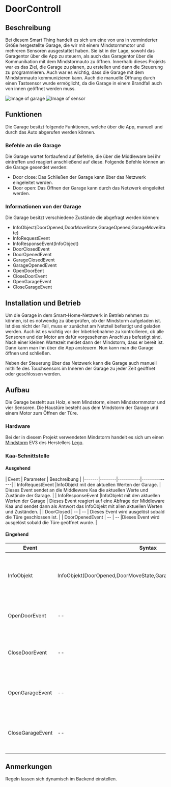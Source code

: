 # DoorControll
## Beschreibung
Bei diesem Smart Thing handelt es sich um eine von uns in verminderter Größe hergestellte Garage, die wir mit einem Mindstormmotor und mehreren Sensoren ausgestattet haben. Sie ist in der Lage, sowohl das Garagentor über die App zu steuern, als auch das Garagentor über die Kommunikation mit dem Mindstormauto zu öffnen. Innerhalb dieses Projekts war es das Ziel, die Garage zu planen, zu erstellen und dann die Steuerung zu programmieren. Auch war es wichtig, dass die Garage mit dem Mindstormauto kommunizieren kann. 
Auch die manuelle Öffnung durch einen Tastsensor wurde ermöglicht, da die Garage in einem Brandfall auch von innen geöffnet werden muss.

![Image of garage](https://gilbert.informatik.uni-stuttgart.de/StuPro2016/SmartHomeMain/raw/40980a81551f0df67249766e85ab4cc42f616bd9/DoorOpener/photo_2017-01-11_10-13-30.jpg)
![Image of sensor](https://gilbert.informatik.uni-stuttgart.de/StuPro2016/SmartHomeMain/raw/40980a81551f0df67249766e85ab4cc42f616bd9/DoorOpener/photo_2017-01-11_10-17-23.jpg)

## Funktionen
Die Garage besitzt folgende Funktionen, welche über die App, manuell und durch das Auto abgerufen werden können.
### Befehle an die Garage
Die Garage wartet fortlaufend auf Befehle, die über die Middleware bei ihr eintreffen und reagiert anschließend auf diese. Folgende Befehle können an die Garage gesendet werden:
- Door close: Das Schließen der Garage kann über das Netzwerk eingeleitet werden.
- Door open: Das Öffnen der Garage kann durch das Netzwerk eingeleitet werden.


### Informationen von der Garage
Die Garage besitzt verschiedene Zustände die abgefragt werden können:
- InfoObject(DoorOpened,DoorMoveState,GarageOpened,GarageMoveState)
- InfoRequestEvent
- InfoResponseEvent(InfoObject)
- DoorClosedEvent
- DoorOpenedEvent
- GarageClosedEvent
- GarageOpenedEvent
- OpenDoorEent
- CloseDoorEvent
- OpenGarageEvent
- CloseGarageEvent

## Installation und Betrieb
Um die Garage in dem Smart-Home-Netzwerk in Betrieb nehmen zu können, ist es notwendig zu überprüfen, ob der Mindstorm aufgeladen ist. Ist dies nicht der Fall, muss er zunächst am Netzteil befestigt und geladen werden. 
Auch ist es wichtig vor der Inbetriebnahme zu kontrollieren, ob alle Sensoren und der Motor am dafür vorgesehenen Anschluss befestigt sind. Nach einer kleinen Wartezeit meldet dann der Mindstorm, dass er bereit ist. Dann kann man ihn über die App ansteuern. Nun kann man die Garage öffnen und schließen.

Neben der Steuerung über das Netzwerk kann die Garage auch manuell mithilfe des Touchsensors im Inneren der Garage zu jeder Zeit geöffnet oder geschlossen werden.

## Aufbau
Die Garage besteht aus Holz, einem Mindstorm, einem Mindstormmotor und vier Sensoren.
Die Haustüre besteht aus dem Mindstorm der Garage und einem Motor zum Öffnen der Türe.


### Hardware
Bei der in diesem Projekt verwendeten Mindstorm handelt es sich um einen [Mindstorm](https://www.lego.com/de-de/mindstorms/about-ev3 "Website über den EV3 Mindstorm") EV3 des Herstellers [Lego](https://www.lego.com/de-de/ "Webseite von Lego"). 

### Kaa-Schnittstelle

#### Ausgehend

| Event | Parameter | Beschreibung |
|-------|--------|-----------|--------------|
| InfoRequestEvent |InfoObjekt mit den aktuellen Werten der Garage. | Dieses Event sendet an die Middleware Kaa die aktuellen Werte und Zustände der Garage. |
| InfoResponseEvent |InfoObjekt mit den aktuellen Werten der Garage | Dieses Event reagiert auf eine Abfrage der Middleware Kaa und sendet dann als Antwort das InfoObjekt mit allen aktuellen Werten und Zuständen. |
| DoorClosed | -- | -- | Dieses Event wird ausgelöst sobald die Türe geschlossen ist. |
| DoorOpenedEvent | -- | -- |Dieses Event wird ausgelöst sobald die Türe geöffnet wurde. |

#### Eingehend

| Event | Syntax | Parameter | Beschreibung |
|-------|--------|-----------|--------------|
| InfoObjekt | InfoObjekt(DoorOpened,DoorMoveState,GarageOpened,GarageMoveState) | DoorOpened(boolean),DoorMoveState(smart_thing.door.schema.MoveStates),GarageOpened(boolean),GarageMoveState(smart_thing.door.schema.MoveStates) | Diess Event bekommt der Mindstorm von der Middleware Kaa beim Start |
| OpenDoorEvent | -- | -- |Dieses Event wird gesendet sobald die Türe geöffnet werden soll. |
| CloseDoorEvent | -- | -- |Dieses Event wird gesendet sobald die Türe geschlossen werden soll. |
| OpenGarageEvent | -- | -- |Dieses Event wird gesendet sobald die Garage geöffnet werden soll. |
| CloseGarageEvent | -- | -- |Dieses Event wird gesendet sobald die Garage geschlossen werden soll. |

## Anmerkungen
Regeln lassen sich dynamisch im Backend einstellen.